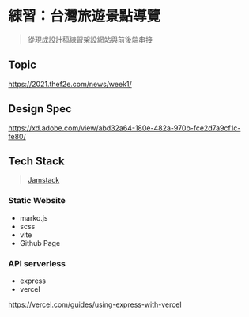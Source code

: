 # 練習：台灣旅遊景點導覽

> 從現成設計稿練習架設網站與前後端串接

## Topic

https://2021.thef2e.com/news/week1/


## Design Spec

https://xd.adobe.com/view/abd32a64-180e-482a-970b-fce2d7a9cf1c-fe80/

## Tech Stack

> [Jamstack](https://jamstack.org/)

### Static Website

- marko.js
- scss
- vite
- Github Page

### API serverless

- express
- vercel

https://vercel.com/guides/using-express-with-vercel

